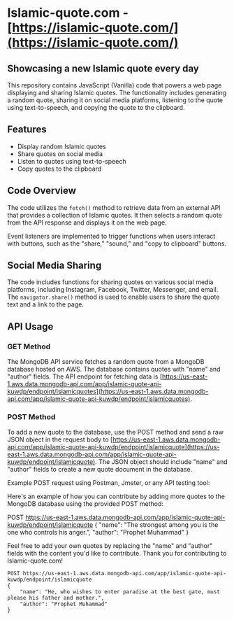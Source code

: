 # Islamic-quote.com - [https://islamic-quote.com/](https://islamic-quote.com/)

Showcasing a new Islamic quote every day
-----------------------------------------------

This repository contains JavaScript (Vanilla) code that powers a web page displaying and sharing Islamic quotes. The functionality includes generating a random quote, sharing it on social media platforms, listening to the quote using text-to-speech, and copying the quote to the clipboard.

## Features

- Display random Islamic quotes
- Share quotes on social media
- Listen to quotes using text-to-speech
- Copy quotes to the clipboard

## Code Overview

The code utilizes the `fetch()` method to retrieve data from an external API that provides a collection of Islamic quotes. It then selects a random quote from the API response and displays it on the web page.

Event listeners are implemented to trigger functions when users interact with buttons, such as the "share," "sound," and "copy to clipboard" buttons.

## Social Media Sharing

The code includes functions for sharing quotes on various social media platforms, including Instagram, Facebook, Twitter, Messenger, and email. The `navigator.share()` method is used to enable users to share the quote text and a link to the page.

## API Usage

### GET Method

The MongoDB API service fetches a random quote from a MongoDB database hosted on AWS. The database contains quotes with "name" and "author" fields. The API endpoint for fetching data is [https://us-east-1.aws.data.mongodb-api.com/app/islamic-quote-api-kuwdp/endpoint/islamicquotes](https://us-east-1.aws.data.mongodb-api.com/app/islamic-quote-api-kuwdp/endpoint/islamicquotes).

### POST Method

To add a new quote to the database, use the POST method and send a raw JSON object in the request body to [https://us-east-1.aws.data.mongodb-api.com/app/islamic-quote-api-kuwdp/endpoint/islamicquote](https://us-east-1.aws.data.mongodb-api.com/app/islamic-quote-api-kuwdp/endpoint/islamicquote). The JSON object should include "name" and "author" fields to create a new quote document in the database.

Example POST request using Postman, Jmeter, or any API testing tool:

Here's an example of how you can contribute by adding more quotes to the MongoDB database using the provided POST method:

POST https://us-east-1.aws.data.mongodb-api.com/app/islamic-quote-api-kuwdp/endpoint/islamicquote
{
    "name": "The strongest among you is the one who controls his anger.",
    "author": "Prophet Muhammad"
}

Feel free to add your own quotes by replacing the "name" and "author" fields with the content you'd like to contribute. Thank you for contributing to Islamic-quote.com!

```http
POST https://us-east-1.aws.data.mongodb-api.com/app/islamic-quote-api-kuwdp/endpoint/islamicquote
{
    "name": "He, who wishes to enter paradise at the best gate, must please his father and mother.",
    "author": "Prophet Muhammad"
}
